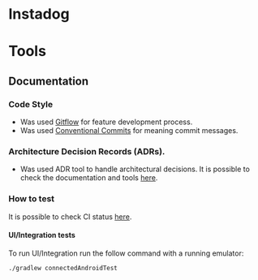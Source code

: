 # Instadog


# Tools

## Documentation

### Code Style
- Was used [Gitflow](http://datasift.github.io/gitflow/IntroducingGitFlow.html) for feature development process.
- Was used [Conventional Commits](https://www.conventionalcommits.org/en/v1.0.0/) for meaning commit messages.

### Architecture Decision Records (ADRs).
- Was used ADR tool to handle architectural decisions. It is possible to check the documentation and tools [here](https://github.com/npryce/adr-tools).

### How to test

 It is possible to check CI status [here](https://github.com/UelitonFreitas/instadog/actions).

#### UI/Integration tests

To run UI/Integration run the follow command with a running emulator:

```bash
./gradlew connectedAndroidTest
```